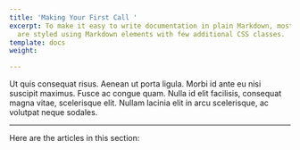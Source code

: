 ```yaml
---
title: 'Making Your First Call '
excerpt: To make it easy to write documentation in plain Markdown, most UI components
  are styled using Markdown elements with few additional CSS classes.
template: docs
weight: 

---
```

Ut quis consequat risus. Aenean ut porta ligula. Morbi id ante eu nisi suscipit maximus. Fusce ac congue quam. Nulla id elit facilisis, consequat magna vitae, scelerisque elit. Nullam lacinia elit in arcu scelerisque, ac volutpat neque sodales.

***

Here are the articles in this section: